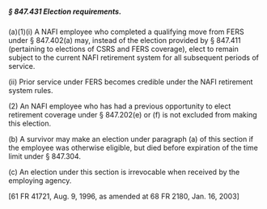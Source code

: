 ##### § 847.431 Election requirements. #####

(a)(1)(i) A NAFI employee who completed a qualifying move from FERS under § 847.402(a) may, instead of the election provided by § 847.411 (pertaining to elections of CSRS and FERS coverage), elect to remain subject to the current NAFI retirement system for all subsequent periods of service.

(ii) Prior service under FERS becomes credible under the NAFI retirement system rules.

(2) An NAFI employee who has had a previous opportunity to elect retirement coverage under § 847.202(e) or (f) is not excluded from making this election.

(b) A survivor may make an election under paragraph (a) of this section if the employee was otherwise eligible, but died before expiration of the time limit under § 847.304.

(c) An election under this section is irrevocable when received by the employing agency.

[61 FR 41721, Aug. 9, 1996, as amended at 68 FR 2180, Jan. 16, 2003]